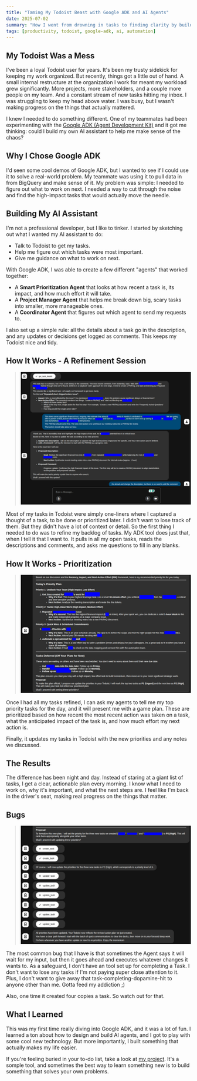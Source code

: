 ```yaml
---
title: "Taming My Todoist Beast with Google ADK and AI Agents"
date: 2025-07-02
summary: "How I went from drowning in tasks to finding clarity by building a custom AI assistant with Google's Agent Development Kit."
tags: [productivity, todoist, google-adk, ai, automation]
---
```


## My Todoist Was a Mess

I've been a loyal Todoist user for years. It's been my trusty sidekick for keeping my work organized. But recently, things got a little out of hand. A small internal restructure at the organization I work for meant my workload grew significantly. More projects, more stakeholders, and a couple more people on my team. And a constant stream of new tasks hitting my inbox. I was struggling to keep my head above water. I was busy, but I wasn't making progress on the things that actually mattered.

I knew I needed to do something different. One of my teammates had been experimenting with the [Google ADK (Agent Development Kit)](https://github.com/google/adk) and it got me thinking: could I build my own AI assistant to help me make sense of the chaos?

## Why I Chose Google ADK

I'd seen some cool demos of Google ADK, but I wanted to see if I could use it to solve a real-world problem. My teammate was using it to pull data in from BigQuery and make sense of it. My problem was simple: I needed to figure out what to work on next. I needed a way to cut through the noise and find the high-impact tasks that would actually move the needle.

## Building My AI Assistant

I'm not a professional developer, but I like to tinker. I started by sketching out what I wanted my AI assistant to do:

*   Talk to Todoist to get my tasks.
*   Help me figure out which tasks were most important.
*   Give me guidance on what to work on next.

With Google ADK, I was able to create a few different "agents" that worked together:

*   A **Smart Prioritization Agent** that looks at how recent a task is, its impact, and how much effort it will take.
*   A **Project Manager Agent** that helps me break down big, scary tasks into smaller, more manageable ones.
*   A **Coordinator Agent** that figures out which agent to send my requests to.

I also set up a simple rule: all the details about a task go in the description, and any updates or decisions get logged as comments. This keeps my Todoist nice and tidy.

## How It Works - A Refinement Session

> ![The agent analyzing a task, asking clarifying questions, and proposing a new description and comment](images/TaskAgents1.jpg)

Most of my tasks in Todoist were simply one-liners where I captured a thought of a task, to be done or prioritized later. I didn't want to lose track of them. But they didn't have a lot of context or detail. So the first thing I needed to do was to refine my backlog of tasks. My ADK tool does just that, when I tell it that I want to. It pulls in all my open tasks, reads the descriptions and comments, and asks me questions to fill in any blanks.



## How It Works - Prioritization

> ![The agent presenting a prioritized daily plan, grouping tasks by impact and effort](images/TaskAgents2.jpg)

Once I had all my tasks refined, I can ask my agents to tell me my top priority tasks for the day, and it will present me with a game plan. These are prioritized based on how recent the most recent action was taken on a task, what the anticipated impact of the task is, and how much effort my next action is.

Finally, it updates my tasks in Todoist with the new priorities and any notes we discussed.

## The Results

The difference has been night and day. Instead of staring at a giant list of tasks, I get a clear, actionable plan every morning. I know what I need to work on, why it's important, and what the next steps are. I feel like I'm back in the driver's seat, making real progress on the things that matter.

## Bugs

> ![The agent updating Todoist tasks and confirming the new priorities](images/TaskAgents3.jpg)

The most common bug that I have is that sometimes the Agent says it will wait for my input, but then it goes ahead and executes whatever changes it wants to. As a safeguard, I don't have an tool set up for completing a Task. I don't want to lose any tasks if I'm not paying super close attention to it. Plus, I don't want to give away that task-completing-dopamine-hit to anyone other than me. Gotta feed my addiction ;)

Also, one time it created four copies a task. So watch out for that.

## What I Learned

This was my first time really diving into Google ADK, and it was a lot of fun. I learned a ton about how to design and build AI agents, and I got to play with some cool new technology. But more importantly, I built something that actually makes my life easier.

If you're feeling buried in your to-do list, take a look at [my project](https://github.com/controversy187/todoist-adk). It's a somple tool, and sometimes the best way to learn something new is to build something that solves your own problems.